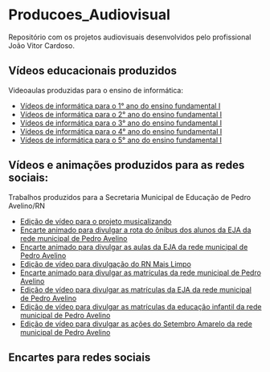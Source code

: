 # Producoes_Audiovisual
Repositório com os projetos audiovisuais desenvolvidos pelo profissional João Vitor Cardoso.

<h2>Vídeos educacionais produzidos</h2>
<span>Videoaulas produzidas para o ensino de informática:</span>
<ul>
  <li><a href="https://www.youtube.com/playlist?list=PL0b4GTI3MCc-zgD1nTf6fQb9uThS6b-tj">Vídeos de informática para o 1° ano do ensino fundamental I</a></li>
  <li><a href="https://www.youtube.com/playlist?list=PL0b4GTI3MCc9n2HN9465pHQMpS7nWvz2B">Vídeos de informática para o 2° ano do ensino fundamental I</a></li>
  <li><a href="https://www.youtube.com/playlist?list=PL0b4GTI3MCc_3gQ9tGb_RklQbfQ4g_vE">Vídeos de informática para o 3° ano do ensino fundamental I</a></li>
  <li><a href="https://www.youtube.com/playlist?list=PL0b4GTI3MCc8efdoWFycqpqx5cym27ou3">Vídeos de informática para o 4° ano do ensino fundamental I</a></li>
  <li><a href="https://www.youtube.com/playlist?list=PL0b4GTI3MCc85ORYEylDDkfUx0Eb_tt99">Vídeos de informática para o 5° ano do ensino fundamental I</a></li>
</ul>

<h2>Vídeos e animações produzidos para as redes sociais:</h2>
<span>Trabalhos produzidos para a Secretaria Municipal de Educação de Pedro Avelino/RN</span>
<ul>
  <li><a href="https://www.instagram.com/p/CsTm_L0s17R/">Edição de vídeo para o projeto musicalizando</a></li>
  <li><a href="https://www.instagram.com/p/CpdQe_pjQ1u/">Encarte animado para divulgar a rota do ônibus dos alunos da EJA da rede municipal de Pedro Avelino</a></li>
  <li><a href="https://www.instagram.com/p/CpLeps0Di1C/">Encarte animado para divulgar as aulas da EJA da rede municipal de Pedro Avelino</a></li>
  <li><a href="https://www.instagram.com/p/CoFu7uhDviI/">Edição de vídeo para divulgação do RN Mais Limpo</a></li>
  <li><a href="https://www.instagram.com/p/CnxWGkBhHkj/">Encarte animado para divulgar as matrículas da rede municipal de Pedro Avelino</a></li>
   <li><a href="https://www.instagram.com/p/CnRwhFYBfxL/">Edição de vídeo para divulgar as matrículas da EJA da rede municipal de Pedro Avelino</a></li>
   <li><a href="https://www.instagram.com/p/CnMwGfxhGhd/">Edição de vídeo para divulgar as matrículas da educação infantil da rede municipal de Pedro Avelino</a></li>
  <li><a href="https://www.instagram.com/p/Ciu5yWij3yg/">Edição de vídeo para divulgar as ações do Setembro Amarelo da rede municipal de Pedro Avelino</a></li>
</ul>

<h2>Encartes para redes sociais </h2>






